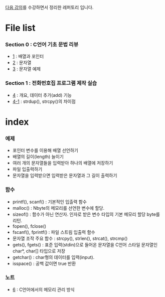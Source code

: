 [다음 강의](https://www.inflearn.com/course/c%EB%A1%9C-%EB%B0%B0%EC%9A%B0%EB%8A%94-%EC%9E%90%EB%A3%8C%EA%B5%AC%EC%A1%B0-%EB%B0%8F-%EC%97%AC%EB%9F%AC%EA%B0%80%EC%A7%80-%EC%98%88%EC%A0%9C-%EC%8B%A4%EC%8A%B5)를 수강하면서 정리한 레퍼토리 입니다.

# File list

### Section 0 : C언어 기초 문법 리뷰
* [1](https://github.com/TaekGeunLee/study_CS/tree/master/S1/1) : 배열과 포인터
* [2](https://github.com/TaekGeunLee/study_CS/tree/master/S1/2) : 문자열
* [3](https://github.com/TaekGeunLee/study_CS/tree/master/S1/3) : 문자열 예제

### Section 1 : 전화번호집 프로그램 제작 실습
* [4](https://github.com/TaekGeunLee/study_CS/tree/master/S1/4) : 개요, 데이터 추가(add) 기능
* [4-1](https://github.com/TaekGeunLee/study_CS/tree/master/S1/4-1) : strdup(), strcpy()의 차이점



# index

### 예제
* 포인터 변수를 이용해 배열 선언하기
* 배열의 길이(length) 늘이기
* 여러 개의 문자열들을 입력받아 하나의 배열에 저장하기
* 파일 입출력하기
* 문자열을 입력받으면 입력받은 문자열과 그 길이 출력하기

### 함수
* printf(), scanf() : 기본적인 입출력 함수
* malloc() : Nbyte의 메모리를 선언한 변수에 할당.
* sizeof() : 함수가 아닌 연산자. 인자로 받은 변수 타입의 기본 메모리 할당 byte를 리턴.
* fopen(), fclose()
* fscanf(), fprintf() : 파일 스트림 입출력 함수
* 문자열 조작 주요 함수 : strcpy(), strlen(), strcat(), strcmp()
* gets(), fgets() : 표준 입력(stdin)으로 들어온 문자열을 C언어 스타일 문자열인 char*, char[] 타입으로 저장
* getchar() : char형의 데이터를 입력(input).
* isspace() : 공백 값이면 true 반환

### 노트
* [6](https://github.com/TaekGeunLee/study_CS/tree/master/S1/6) : C언어에서의 메모리 관리 방식

